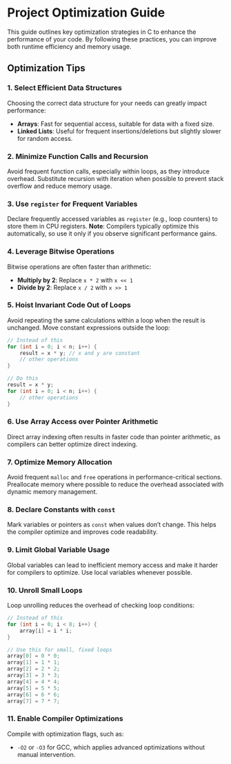 # Project Optimization Guide

This guide outlines key optimization strategies in C to enhance the performance of your code. By following these practices, you can improve both runtime efficiency and memory usage.

## Optimization Tips

### 1. Select Efficient Data Structures
Choosing the correct data structure for your needs can greatly impact performance:
- **Arrays**: Fast for sequential access, suitable for data with a fixed size.
- **Linked Lists**: Useful for frequent insertions/deletions but slightly slower for random access.

### 2. Minimize Function Calls and Recursion
Avoid frequent function calls, especially within loops, as they introduce overhead. Substitute recursion with iteration when possible to prevent stack overflow and reduce memory usage.

### 3. Use `register` for Frequent Variables
Declare frequently accessed variables as `register` (e.g., loop counters) to store them in CPU registers. **Note**: Compilers typically optimize this automatically, so use it only if you observe significant performance gains.

### 4. Leverage Bitwise Operations
Bitwise operations are often faster than arithmetic:
- **Multiply by 2**: Replace `x * 2` with `x << 1`
- **Divide by 2**: Replace `x / 2` with `x >> 1`

### 5. Hoist Invariant Code Out of Loops
Avoid repeating the same calculations within a loop when the result is unchanged. Move constant expressions outside the loop:
```c
// Instead of this
for (int i = 0; i < n; i++) {
    result = x * y; // x and y are constant
    // other operations
}

// Do this
result = x * y;
for (int i = 0; i < n; i++) {
    // other operations
}
```

### 6. Use Array Access over Pointer Arithmetic
Direct array indexing often results in faster code than pointer arithmetic, as compilers can better optimize direct indexing.

### 7. Optimize Memory Allocation
Avoid frequent `malloc` and `free` operations in performance-critical sections. Preallocate memory where possible to reduce the overhead associated with dynamic memory management.

### 8. Declare Constants with `const`
Mark variables or pointers as `const` when values don’t change. This helps the compiler optimize and improves code readability.

### 9. Limit Global Variable Usage
Global variables can lead to inefficient memory access and make it harder for compilers to optimize. Use local variables whenever possible.

### 10. Unroll Small Loops
Loop unrolling reduces the overhead of checking loop conditions:
```c
// Instead of this
for (int i = 0; i < 8; i++) {
    array[i] = i * i;
}

// Use this for small, fixed loops
array[0] = 0 * 0;
array[1] = 1 * 1;
array[2] = 2 * 2;
array[3] = 3 * 3;
array[4] = 4 * 4;
array[5] = 5 * 5;
array[6] = 6 * 6;
array[7] = 7 * 7;
```

### 11. Enable Compiler Optimizations
Compile with optimization flags, such as:
- `-O2` or `-O3` for GCC, which applies advanced optimizations without manual intervention.

